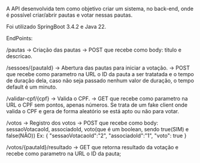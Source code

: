 A API desenvolvida tem como objetivo criar um sistema, no back-end, onde é possível criar/abrir pautas e votar nessas pautas.

Foi utilizado SpringBoot 3.4.2 e Java 22.

EndPoints:

/pautas -> Criação das pautas
 -> POST que recebe como body: titulo e descricao.

 
/sessoes/{pautaId} -> Abertura das pautas para iniciar a votação.
 -> POST que recebe como parametro na URL o ID da pauta a ser tratatada e o tempo de duração dela, caso não seja passado nenhum valor de duração, o tempo default é um minuto.


/validar-cpf/{cpf} -> Valida o CPF.
 -> GET que recebe como parametro na URL o CPF sem pontos, apenas números. Se trata de um fake client onde valida o CPF e gera de forma aleatório se está apto ou não para votar.


/votos -> Registro dos votos
 -> POST que recebe como body: 
      sessaoVotacaoId, 
      associadoId, 
      voto(que é um boolean, sendo true(SIM) e false(NÃO))
  Ex: {
        "sessaoVotacaoId":"2",
        "associadoId":"1",
        "voto": true
      }

      
/votos/{pautaId}/resultado
  -> GET que retorna resultado da votação e recebe como parametro na URL o ID da pauta;
